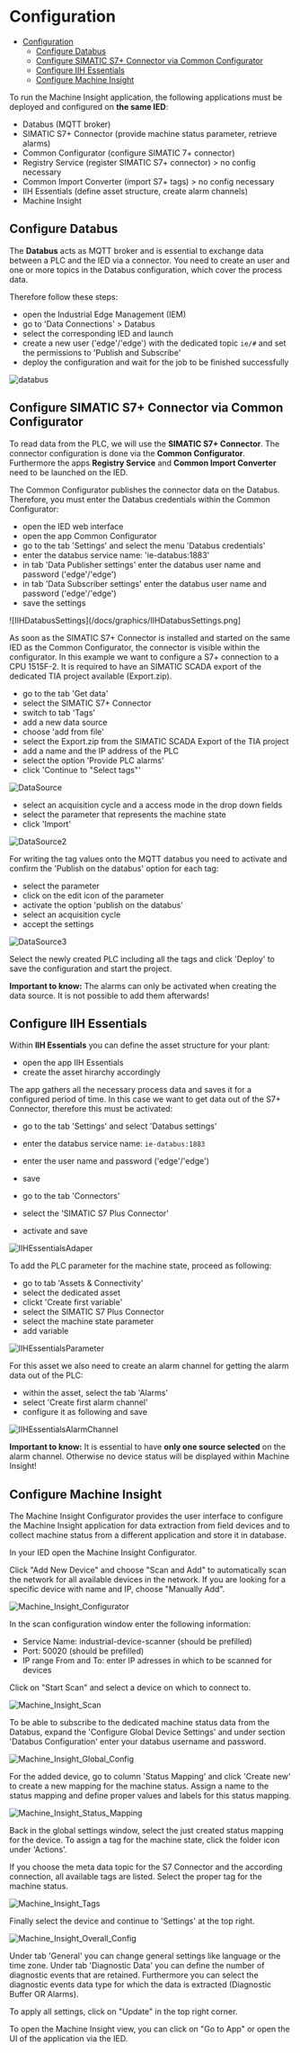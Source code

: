 # Configuration

- [Configuration](#configuration)
  - [Configure Databus](#configure-databus)
  - [Configure SIMATIC S7+ Connector via Common Configurator](#configure-simatic-s7-connector-via-common-configurator)
  - [Configure IIH Essentials](#configure-iih-essentials)
  - [Configure Machine Insight](#configure-machine-insight)

To run the Machine Insight application, the following applications must be deployed and configured on **the same IED**:

- Databus (MQTT broker)
- SIMATIC S7+ Connector (provide machine status parameter, retrieve alarms)
- Common Configurator (configure SIMATIC 7+ connector)
- Registry Service (register SIMATIC S7+ connector) > no config necessary
- Common Import Converter (import S7+ tags) > no config necessary
- IIH Essentials (define asset structure, create alarm channels)
- Machine Insight

## Configure Databus

The **Databus** acts as MQTT broker and is essential to exchange data between a PLC and the IED via a connector. You need to create an user and one or more topics in the Databus configuration, which cover the process data.

Therefore follow these steps:

- open the Industrial Edge Management (IEM)
- go to 'Data Connections' > Databus
- select the corresponding IED and launch
- create a new user ('edge'/'edge') with the dedicated topic `ie/#` and set the permissions to 'Publish and Subscribe'
- deploy the configuration and wait for the job to be finished successfully

![databus](/docs/graphics/Databus.PNG)

## Configure SIMATIC S7+ Connector via Common Configurator

To read data from the PLC, we will use the **SIMATIC S7+ Connector**. The connector configuration is done via the **Common Configurator**. Furthermore the apps **Registry Service** and **Common Import Converter** need to be launched on the IED.

The Common Configurator publishes the connector data on the Databus. Therefore, you must enter the Databus credentials within the Common Configurator:

- open the IED web interface
- open the app Common Configurator
- go to the tab 'Settings' and select the menu 'Databus credentials'
- enter the databus service name: 'ie-databus:1883'
- in tab 'Data Publisher settings' enter the databus user name and password ('edge'/'edge')
- in tab 'Data Subscriber settings' enter the databus user name and password ('edge'/'edge')
- save the settings

![IIHDatabusSettings](/docs/graphics/IIHDatabusSettings.png]

As soon as the SIMATIC S7+ Connector is installed and started on the same IED as the Common Configurator, the connector is visible within the configurator. In this example we want to configure a S7+ connection to a CPU 1515F-2. It is required to have an SIMATIC SCADA export of the dedicated TIA project available (Export.zip).

- go to the tab 'Get data'
- select the SIMATIC S7+ Connector
- switch to tab 'Tags'
- add a new data source
- choose 'add from file'
- select the Export.zip from the SIMATIC SCADA Export of the TIA project
- add a name and the IP address of the PLC
- select the option 'Provide PLC alarms'
- click 'Continue to "Select tags"'

![DataSource](/docs/graphics/IIHDataSource.png)

- select an acquisition cycle and a access mode in the drop down fields
- select the parameter that represents the machine state
- click 'Import'

![DataSource2](/docs/graphics/IIHDataSource2.png)

For writing the tag values onto the MQTT databus you need to activate and confirm the 'Publish on the databus' option for each tag:

- select the parameter
- click on the edit icon of the parameter
- activate the option 'publish on the databus'
- select an acquisition cycle 
- accept the settings

![DataSource3](/docs/graphics/IIHDataSource3.png)

Select the newly created PLC including all the tags and click 'Deploy' to save the configuration and start the project.

**Important to know:**
The alarms can only be activated when creating the data source. It is not possible to add them afterwards!

## Configure IIH Essentials

Within **IIH Essentials** you can define the asset structure for your plant: 

- open the app IIH Essentials
- create the asset hirarchy accordingly

The app gathers all the necessary process data and saves it for a configured period of time. In this case we want to get data out of the S7+ Connector, therefore this must be activated:

- go to the tab 'Settings' and select 'Databus settings'
- enter the databus service name: `ie-databus:1883`
- enter the user name and password ('edge'/'edge')
- save

- go to the tab 'Connectors'
- select the 'SIMATIC S7 Plus Connector'
- activate and save

![IIHEssentialsAdaper](/docs/graphics/IIHEssentialsAdapter.png)

To add the PLC parameter for the machine state, proceed as following:

- go to tab 'Assets & Connectivity'
- select the dedicated asset
- clickt 'Create first variable'
- select the SIMATIC S7 Plus Connector
- select the machine state parameter
- add variable

![IIHEssentialsParameter](/docs/graphics/IIEssentialsParameter.png)

For this asset we also need to create an alarm channel for getting the alarm data out of the PLC:

- within the asset, select the tab 'Alarms'
- select 'Create first alarm channel'
- configure it as following and save

![IIHEssentialsAlarmChannel](/docs/graphics/IIHEssentialsAlarmChannel.png)

**Important to know:**
It is essential to have **only one source selected** on the alarm channel. Otherwise no device status will be displayed within Machine Insight!

## Configure Machine Insight

The Machine Insight Configurator provides the user interface to configure the Machine Insight application for data extraction from field devices and to collect machine status from a different application and store it in database.

In your IED open the Machine Insight Configurator.

Click "Add New Device" and choose "Scan and Add" to automatically scan the network for all available devices in the network. If you are looking for a specific device with name and IP, choose "Manually Add".

![Machine_Insight_Configurator](/docs/graphics/Machine_Insight_Configurator.PNG)

In the scan configuration window enter the following information:

- Service Name: industrial-device-scanner (should be prefilled)
- Port: 50020 (should be prefilled)
- IP range From and To: enter IP adresses in which to be scanned for devices

Click on "Start Scan" and select a device on which to connect to.

![Machine_Insight_Scan](/docs/graphics/Machine_Insight_Scan.png)

To be able to subscribe to the dedicated machine status data from the Databus, expand the 'Configure Global Device Settings' and under section 'Databus Configuration' enter your databus username and password.

![Machine_Insight_Global_Config](/docs/graphics/Machine_Insight_Global_Config.png)

For the added device, go to column 'Status Mapping' and click 'Create new' to create a new mapping for the machine status. Assign a name to the status mapping and define proper values and labels for this status mapping.

![Machine_Insight_Status_Mapping](/docs/graphics/Machine_Insight_StatusMapping.png)

Back in the global settings window, select the just created status mapping for the device. To assign a tag for the machine state, click the folder icon under 'Actions'.

If you choose the meta data topic for the S7 Connector and the according connection, all available tags are listed. Select the proper tag for the machine status.

![Machine_Insight_Tags](/docs/graphics/Machine_Insight_Tags.png)

Finally select the device and continue to 'Settings' at the top right.

![Machine_Insight_Overall_Config](/docs/graphics/Machine_Insight_Overall_Config.png)

Under tab 'General' you can change general settings like language or the time zone. Under tab 'Diagnostic Data' you can define the number of diagnostic events that are retained. Furthermore you can select the diagnostic events data type for which the data is extracted (Diagnostic Buffer OR Alarms).

To apply all settings, click on "Update" in the top right corner.

To open the Machine Insight view, you can click on "Go to App" or open the UI of the application via the IED.
